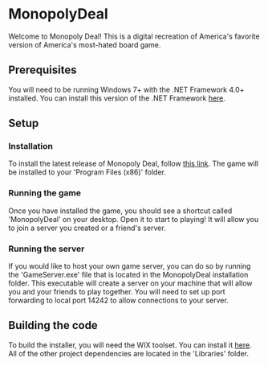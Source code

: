 # MonopolyDeal
Welcome to Monopoly Deal! This is a digital recreation of America's favorite version of America's most-hated board game.

## Prerequisites
You will need to be running Windows 7+ with the .NET Framework 4.0+ installed. You can install this version of the .NET Framework [here](https://www.microsoft.com/en-us/download/confirmation.aspx?id=17851).

## Setup
### Installation
To install the latest release of Monopoly Deal, follow [this link](https://github.com/robinschiro/MonopolyDeal/releases/latest/download/MonopolyDealInstaller.msi). The game will be installed to your 'Program Files (x86)' folder.

### Running the game
Once you have installed the game, you should see a shortcut called 'MonopolyDeal' on your desktop. Open it to start to playing! It will allow you to join a server you created or a friend's server.

### Running the server
If you would like to host your own game server, you can do so by running the 'GameServer.exe' file that is located in the MonopolyDeal installation folder. This executable will create a server on your machine that will allow you and your friends to play together. You will need to set up port forwarding to local port 14242 to allow connections to your server.

## Building the code
To build the installer, you will need the WIX toolset. You can install it [here](https://wixtoolset.org/releases/).
All of the other project dependencies are located in the 'Libraries' folder.
